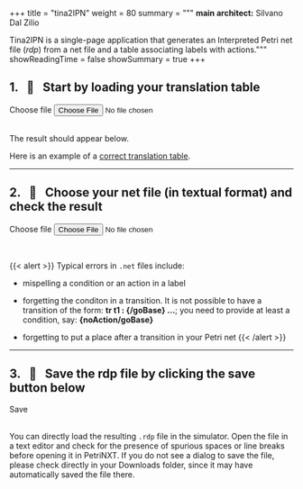 +++
title = "tina2IPN"
weight = 80
summary = """
__main architect:__ Silvano Dal Zilio

Tina2IPN is a single-page application that generates an Interpreted
Petri net file (_rdp_) from a net file and a table associating labels with
actions."""
showReadingTime = false
showSummary = true
+++

## 1. &nbsp; :open_file_folder: &nbsp; Start by loading your translation table

<label class="block mb-2 text-xl font-medium text-gray-900 dark:text-white" for="file_input">Choose file</label>
<input class="block w-full text-xl text-gray-900 border border-gray-300 rounded-lg cursor-pointer bg-gray-50 dark:text-gray-400 focus:outline-none dark:bg-gray-700 dark:border-gray-600 dark:placeholder-gray-400" id="ttfiles" type="file">

<br />
The result should appear below.
<br />
<p id="TTFileDisplayArea"></p>

Here is an example of a [correct translation
table](./files/translation_tableIPN.txt).

---

## 2. &nbsp; :open_file_folder: &nbsp; Choose your net file (in textual format) and check the result

<label class="block mb-2 text-xl font-medium text-gray-900 dark:text-white" for="file_input">Choose file</label>
<input class="block w-full text-xl text-gray-900 border border-gray-300 rounded-lg cursor-pointer bg-gray-50 dark:text-gray-400 focus:outline-none dark:bg-gray-700 dark:border-gray-600 dark:placeholder-gray-400" id="netfiles" type="file">

<br />
<p id="NETFileDisplayArea" class="bg-white"></p>

{{< alert >}}
Typical errors in `.net` files include:

* mispelling a condition or an action in a label

* forgetting the conditon in a transition. It is not possible to have a
  transition of the form: __tr t1 : {/goBase} ...__; you need to provide at
  least a condition, say: __{noAction/goBase}__

* forgetting to put a place after a transition in your Petri net
{{< /alert >}}

---

## 3. &nbsp; :floppy_disk: &nbsp; Save the rdp file by clicking the save button below

<!-- <a id="anchor" name="anchor">
 <button type="button" class="text-white text-2xl bg-blue-700 hover:bg-blue-800 focus:ring-4 focus:ring-blue-300 font-medium rounded-lg text-sm px-5 py-2.5 me-2 mb-2 dark:bg-blue-600 dark:hover:bg-blue-700 focus:outline-none dark:focus:ring-blue-800">Save</button> 
</a> -->

<a class="!rounded-md bg-primary-600 px-4 py-2 !text-neutral !no-underline hover:!bg-primary-500 dark:bg-primary-800 dark:hover:!bg-primary-700" role="button" id="anchor" name="anchor">
Save
</a>

<br />
<br />

You can directly load the resulting `.rdp` file in the simulator. Open the file
in a text editor and check for the presence of spurious spaces or line breaks
before opening it in PetriNXT. If you do not see a dialog to save the file, please check directly 
in your Downloads folder, since it may have automatically saved the file there.

<script src="./js/tina2ipn.js"></script>

<br />
